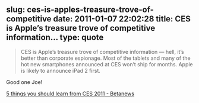 slug: ces-is-apples-treasure-trove-of-competitive
date: 2011-01-07 22:02:28
title: CES is Apple’s treasure trove of competitive information...
type: quote
---

> CES is Apple’s treasure trove of competitive information — hell, it’s better than corporate espionage. Most of the tablets and many of the hot new smartphones announced at CES won’t ship for months. Apple is likely to announce iPad 2 first.

Good one Joe!

 [5 things you should learn from CES 2011 - Betanews](http://www.betanews.com/joewilcox/article/5-things-you-should-learn-from-CES-2011/1294411628?awesm=betane.ws_uD&utm_content=api&utm_medium=betane.ws-twitter&utm_source=direct-betane.ws)
